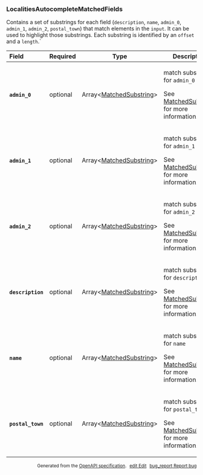 <!--- This is a generated file, do not edit! -->
<!--- [START woosmap_http_schema_localitiesautocompletematchedfields] -->
<h3 class="schema-object" id="LocalitiesAutocompleteMatchedFields">LocalitiesAutocompleteMatchedFields</h3>

Contains a set of substrings for each field (`description`, `name`, `admin_0`, `admin_1`, `admin_2`, `postal_town`) that match elements in the `input`. It can be used to highlight those substrings. Each substring is identified by an `offset` and a `length`.\`

| Field                                                                                                                              | Required | Type                                                                  | Description                                                                                                                                                                   |
| :--------------------------------------------------------------------------------------------------------------------------------- | -------- | --------------------------------------------------------------------- | ----------------------------------------------------------------------------------------------------------------------------------------------------------------------------- |
| <h4 id="LocalitiesAutocompleteMatchedFields-admin_0" class="add-link schema-object-property-key"><code>admin_0</code></h4>         | optional | Array&lt;[MatchedSubstring](#MatchedSubstring "MatchedSubstring")&gt; | <div class="ref-property-description"><p>match substrings for <code>admin_0</code></p><p>See <a href="#MatchedSubstring">MatchedSubstring</a> for more information.</div>     |
| <h4 id="LocalitiesAutocompleteMatchedFields-admin_1" class="add-link schema-object-property-key"><code>admin_1</code></h4>         | optional | Array&lt;[MatchedSubstring](#MatchedSubstring "MatchedSubstring")&gt; | <div class="ref-property-description"><p>match substrings for <code>admin_1</code></p><p>See <a href="#MatchedSubstring">MatchedSubstring</a> for more information.</div>     |
| <h4 id="LocalitiesAutocompleteMatchedFields-admin_2" class="add-link schema-object-property-key"><code>admin_2</code></h4>         | optional | Array&lt;[MatchedSubstring](#MatchedSubstring "MatchedSubstring")&gt; | <div class="ref-property-description"><p>match substrings for <code>admin_2</code></p><p>See <a href="#MatchedSubstring">MatchedSubstring</a> for more information.</div>     |
| <h4 id="LocalitiesAutocompleteMatchedFields-description" class="add-link schema-object-property-key"><code>description</code></h4> | optional | Array&lt;[MatchedSubstring](#MatchedSubstring "MatchedSubstring")&gt; | <div class="ref-property-description"><p>match substrings for <code>description</code></p><p>See <a href="#MatchedSubstring">MatchedSubstring</a> for more information.</div> |
| <h4 id="LocalitiesAutocompleteMatchedFields-name" class="add-link schema-object-property-key"><code>name</code></h4>               | optional | Array&lt;[MatchedSubstring](#MatchedSubstring "MatchedSubstring")&gt; | <div class="ref-property-description"><p>match substrings for <code>name</code></p><p>See <a href="#MatchedSubstring">MatchedSubstring</a> for more information.</div>        |
| <h4 id="LocalitiesAutocompleteMatchedFields-postal_town" class="add-link schema-object-property-key"><code>postal_town</code></h4> | optional | Array&lt;[MatchedSubstring](#MatchedSubstring "MatchedSubstring")&gt; | <div class="ref-property-description"><p>match substrings for <code>postal_town</code></p><p>See <a href="#MatchedSubstring">MatchedSubstring</a> for more information.</div> |

<p style="text-align: right; font-size: smaller;">Generated from the <a data-label="openapi-github" href="https://github.com/woosmap/openapi-specification" title="Woosmap OpenAPI Specification" class="external">OpenAPI specification</a>.
<a data-label="openapi-github-woosmap-http-schema-localitiesautocompletematchedfields" data-action="edit" style="margin-left: 5px;" href="https://github.com/woosmap/openapi-specification/blob/main/specification/schemas/LocalitiesAutocompleteMatchedFields.yml" title="Edit on GitHub"><span class="material-icons">edit</span> Edit</a>
<a data-label="openapi-github-woosmap-http-schema-localitiesautocompletematchedfields" data-action="bug" style="margin-left: 5px;" href="https://github.com/woosmap/openapi-specification/issues/new?assignees=&labels=type%3A+bug%2C+triage+me&template=bug_report.md&title=[schemas] Bug - LocalitiesAutocompleteMatchedFields" title="File bug for schemas on GitHub"><span class="material-icons">bug_report</span> Report bug</a>
</p>

<!--- [END woosmap_http_schema_localitiesautocompletematchedfields] -->
